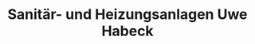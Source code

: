 ---
title: "Sanitär- und Heizungsanlagen Uwe Habeck"
url: /bonn/sanitaer-und-heizungsanlagen-uwe-habeck/
shop: Allgemein
---